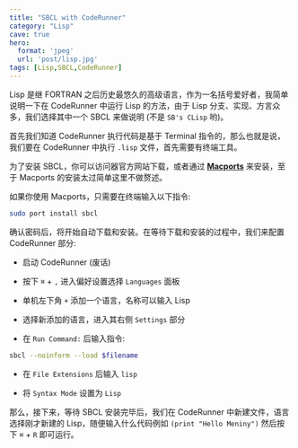 ```yaml
---
title: "SBCL with CodeRunner"
category: "Lisp"
cave: true
hero:
  format: 'jpeg'
  url: 'post/lisp.jpg'
tags: [Lisp,SBCL,CodeRunner]
---
```

Lisp 是继 FORTRAN 之后历史最悠久的高级语言，作为一名括号爱好者，我简单说明一下在 CodeRunner 中运行 Lisp 的方法，由于 Lisp 分支、实现、方言众多，我们选择其中一个 SBCL 来做说明 (不是 `SB's CLisp` 哟)。

首先我们知道 CodeRunner 执行代码是基于 Terminal 指令的，那么也就是说，我们要在 CodeRunner 中执行 `.lisp` 文件，首先需要有终端工具。

为了安装 SBCL，你可以访问器官方网站下载，或者通过 [**Macports**](https://www.macports.org) 来安装，至于 Macports 的安装太过简单这里不做赘述。

如果你使用 Macports，只需要在终端输入以下指令:
```sh
sudo port install sbcl
```


确认密码后，将开始自动下载和安装。在等待下载和安装的过程中，我们来配置 CodeRunner 部分:

* 启动 CodeRunner (废话)

* 按下 `⌘` + `,`  进入偏好设置选择 `Languages` 面板

* 单机左下角 `+` 添加一个语言，名称可以输入 Lisp

* 选择新添加的语言，进入其右侧 `Settings` 部分

* 在 `Run Command:` 后输入指令:

```sh
sbcl --noinform --load $filename
```


* 在 `File Extensions` 后输入 `lisp`

* 将 `Syntax Mode` 设置为 `Lisp`

那么，接下来，等待 SBCL 安装完毕后，我们在 CodeRunner 中新建文件，语言选择刚才新建的 Lisp，随便输入什么代码例如 `(print "Hello Meniny")` 然后按下 `⌘` + `R` 即可运行。




